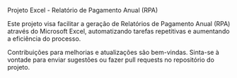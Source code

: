 Projeto Excel - Relatório de Pagamento Anual (RPA)

Este projeto visa facilitar a geração de Relatórios de Pagamento Anual (RPA) através do Microsoft Excel, automatizando tarefas repetitivas e aumentando a eficiência do processo.

Contribuições para melhorias e atualizações são bem-vindas. Sinta-se à vontade para enviar sugestões ou fazer pull requests no repositório do projeto.
